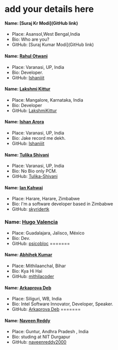 # add your details here

#### Name: [Suraj Kr Modi](GitHub link)
- Place: Asansol,West Bengal,India
- Bio: Who are you?
- GitHub: [Suraj Kumar Modi](GitHub link)

#### Name: [Rahul Otwani](https://github.com/rahulotwani/)
- Place: Varanasi, UP, India
- Bio: Developer.
- GitHub: [Ishaniiit](https://github.com/rahulotwani/)

#### Name: [Lakshmi Kittur](https://github.com/lakshmikittur)
- Place: Mangalore, Karnataka, India
- Bio: Developer
- GitHub: [LakshmiKittur](https://github.com/lakshmikittur)

#### Name: [Ishan Arora](https://github.com/Ishaniiit/)
- Place: Varanasi, UP, India
- Bio: Jake record me dekh.
- GitHub: [Ishaniiit](https://github.com/Ishaniiit/)


#### Name: [Tulika Shivani](https://github.com/Tulika-Shivani/)
- Place: Varanasi, UP, India
- Bio: No Bio only PCM.
- GitHub: [Tulika-Shivani](https://github.com/Tulika-Shivani/)
 
#### Name: [Ian Kahwai](https://github.com/skyridertk)
- Place: Harare, Harare, Zimbabwe
- Bio: I'm a software developer based in Zimbabwe
- GitHub: [skyridertk](https://github.com/skyridertk)


### Name: [Hugo Valencia](https://github.com/psicobloc)
- Place: Guadalajara, Jalisco, México
- Bio: Dev.
- GitHub: [psicobloc](https://github.com/psicobloc)
=======
#### Name: [Abhihek Kumar](https://github.com/mithilacoder/)
- Place: Mithilaanchal, Bihar
- Bio: Kya Hi Hai
- GitHub: [mithilacoder](https://github.com/mithilacoder/)

#### Name: [Arkaprova Deb](https://github.com/arkaprovaz/)
- Place: Siliguri, WB, India
- Bio: Intel Software Innovator, Developer, Speaker.
- GitHub: [Arkaprova Deb](https://github.com/arkaprovaz/)
=======
#### Name: [Naveen Reddy](https://github.com/naveenreddy2000/)
- Place: Guntur, Andhra Pradesh , India
- Bio: studing at NIT Durgapur
- GitHub: [naveenreddy2000](https://github.com/naveenreddy2000/)

